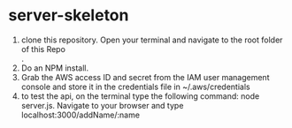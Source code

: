 # server-skeleton

1) clone this repository. Open your terminal and navigate to the root folder of this Repo <br>.
2) Do an NPM install.
3) Grab the AWS access ID and secret from the IAM user management console and store it in the credentials file in     ~/.aws/credentials
4) to test the api, on the terminal type the following command: node server.js. Navigate to your
    browser and type localhost:3000/addName/:name

